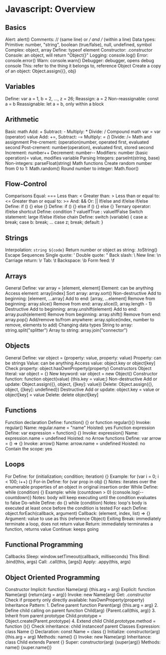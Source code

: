 # Javascript: Overview

## Basics

Alert: alert()
Comments: // (same line) or */ and /* (within a line)
Data types:
  Primitive: number, "string", boolean (true/false), null, undefined, symbol
  Complex: object, array
  Define: typeof element
  Constructor: .constructor
Console: an object, will return "Object{}"
  Logging: console.log()
  Error: console.error()
  Warn: console.warn()
Debugger: debugger, opens debug console
This: refer to the thing it belongs to, reference Object
Create a copy of an object: Object.assign{{}, obj}

## Variables

Define: var a = 1, b = 2, ..., z = 26;
Reassign: a = 2
Non-reassignable: const a = b
Reassignable: let a = b, only within a block

## Arithmetic

Basic math
  Add: +
  Subtract: -
  Multiply: *
  Divide: /
Compound math
  var = var (operator) value
  Add: +=,
  Subtract: -=
  Multiply: *= (*)
  Divide: /=
Math and assignment
  Pre-crement: (operation)number, operated first, evaluated second
  Post-crement: number(operation), evaluated first, stored second
  Increment: number++
  Decrement: number--
  Modifiers: number (basic operation)= value, modifies variable
Parsing
  Integers: parseInt(string, base)
  Non-integers: parseFloat(string)
Math functions
  Create random number from 0 to 1: Math.random()
  Round number to integer: Math.floor()

## Flow-Control

Comparisons
  Equal: ===
  Less than: <
  Greater than: >
  Less than or equal to: <=
  Greater than or equal to: >=
  And: &&
  Or: ||
If/else and if/else if/else
  Define: if () {} else {}
  Define: if () {} else if () {} else {}
Ternary operator: if/else shortcut
  Define: condition ? valueIfTrue : valueIfFalse
Switch statement: large if/else if/else chain
  Define: switch (variable) {
    case a:
      break;
    case b:
      break;
    ...
    case z;
      break;
    default:
  }

## Strings

Interpolation: `string ${code}`
Return number or object as string: .toString()
Escape Sequences
  Single quote: \'
  Double quote: \"
  Back slash: \\
  New line: \n
  Carriage return: \r
  Tab: \t
  Backspace: \b
  Form feed: \f

## Arrays

General
  Define: var array = [element, element]
  Element: can be anything
  Access element: array[index]
  Sort array: array.sort()
Non-destructive
  Add to beginning: [element, ...array]
  Add to end: [array, ...element]
  Remove from beginning: array.slice()
  Remove from end: array.slice(0, array.length - 1)  
Destructive
  Add to beginning: array.unshift(element)
  Add to end: array.push(element)
  Remove from beginning: array.shift()
  Remove from end: array.pop()
  Add/remove to/from anywhere: array.splice(index, number to remove, elements to add)
Changing data types
  String to array: string.split("splitter")
  Array to string: array.join("connector")

## Objects

General
  Define: var object = {property: value, property: value}
  Property: can be strings
  Value: can be anything
  Access value: object.key or object[key]
  Check property: object.hasOwnProperty(property)
Constructors
  Object literal: var object = {}
  New keyword: var object = new Object()
  Constructor function: function object(value) {this.key = value;}
Non-destructive
  Add or update: Object.assign({}, object, {[key]: value})
  Delete: Object.assign({}, object, {[key]: undefined})
Destructive
  Add or update: object.key = value or object[key] = value
  Delete: delete object[key]

## Functions

Function declaration
  Define: function() {} or function regular(){}
  Invoke: regular()
  Name: regular.name = "name"
  Hoisted: yes
Function expression
  Define: var expression = function() {}
  Invoke: expression()
  Name: expression.name = undefined
  Hoisted: no
Arrow functions
  Define: var arrow = () => {}
  Invoke: arrow()
  Name: arrow.name = undefined
  Hoisted: no
  Contain the scope: yes

## Loops

For
  Define: for (initialization; condition; iteration) {}
  Example: for (var i = 0; i < 100; i++) {}
For-in
  Define: for (var prop in obj) {}
  Notes: iterates over the enumerable properties of an object in original insertion order
While
  Define: while (condition) {}
  Example: while (countdown > 0) {console.log(--countdown)}
  Notes: body will keep executing until the condition evaluates to false
Do-while
  Define: do {} while (condition)
  Notes: loop's body is executed at least once before the condition is tested
For each
  Define: object.forEach(callback, argument)
  Callback: (element, index, list) => {}
  Argument: value to use as this (reference Object)
Exiting
  Break: immediately terminate a loop, does not return value
  Return: immediately terminates a function, returns value
  Continue: keeps going

## Functional Programming

Callbacks
  Sleep: window.setTimeout(callback, milliseconds)
This
  Bind: .bind(this, args)
  Call: .call(this, [args])
  Apply: .appy(this, args)

## Object Oriented Programming

Constructor
  Implicit: function Name(arg) {this.arg = arg}
  Explicit: function Name(arg) {return{arg = arg}}
  Invoke: new Name(arg)
  Get: .constructor
  Check if property only directly available: hasOwnProperty(property)
Inheritance
  Pattern:
    1. Define parent
      function Parent(arg) {this.arg = arg}
    2. Define child calling on parent
      function Child(arg) {Parent.call(this, arg)}
    3. Inherit from parent prototype
      Child.prototype = Object.create(Parent.prototype)
    4. Extend child
      Child.prototype.method = function (){}
  Check inheritance: child instanceof parent
Classes
  Expression: class Name {}
  Declaration: const Name = class {}
  Initialize: constructor(arg) {this.arg = arg}
  Methods: name() {}
  Invoke: new Name(arg)
  Inheritance: class Child extends Parent {}
    Super: constructor(arg) {super(arg)}
    Methods: name() {super.name()}
